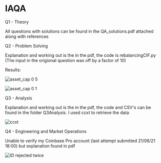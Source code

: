 # IAQA

Q1 - Theory

All questions with solutions can be found in the QA_solutions.pdf attached along with references 

Q2 - Problem Solving

Explanation and working out is the in the pdf, the code is rebalancingCIF.py 
(The input in the origional question was off by a factor of 10)

Results:

![asset_cap 0 5](https://user-images.githubusercontent.com/69542935/122806748-ffb1c800-d2ca-11eb-9d09-8c1e231ae191.png)

![asset_cap 0 1](https://user-images.githubusercontent.com/69542935/122806771-06403f80-d2cb-11eb-8e96-4c9dd0fa4c74.png)

Q3 - Analysis

Explanation and working out is the in the pdf, the code and CSV's can be found in the folder Q3Analysis. I used ccxt to retrieve the data 

![ccxt](https://user-images.githubusercontent.com/69542935/122811702-19560e00-d2d1-11eb-9311-ca499114499c.png)


Q4 - Engineering and Market Operations

Unable to verify my Coinbase Pro account (last attempt submitted 21/06/21 18:00) but explanation found in pdf

![ID rejected twice](https://user-images.githubusercontent.com/69542935/122807246-a007ec80-d2cb-11eb-8c21-639f1fbe40bf.png)
 
